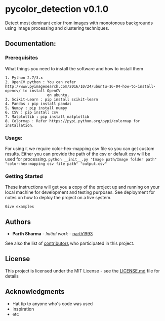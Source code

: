 # pycolor_detection v0.1.0
Detect most dominant color from images with monotonous backgrounds using Image processing and clustering techniques.

## Documentation:

### Prerequisites

What things you need to install the software and how to install them

```
1. Python 2.7/3.x
2. OpenCV python : You can refer http://www.pyimagesearch.com/2016/10/24/ubuntu-16-04-how-to-install-opencv/ to install OpenCV 
                   on ubuntu.
3. Scikit-Learn : pip install scikit-learn
4. Pandas : pip install pandas
5. Numpy : pip install numpy
6. CSV : pip install csv
7. Matplotlib : pip install matplotlib
8. Colormap : Refer https://pypi.python.org/pypi/colormap for installation.
```

### Usage:

For using it we require color-hex-mapping csv file so you can get custom results. Either you can provide the path of the csv or default csv will be used for processing.
                ```
                python __init__.py "Image path/Image folder path" "color-hex-mapping csv file path" "output.csv"
                ```


### Getting Started

These instructions will get you a copy of the project up and running on your local machine for development and testing purposes. See deployment for notes on how to deploy the project on a live system.



```
Give examples
```


## Authors

* **Parth Sharma** - *Initial work* - [parth1993](https://github.com/parth1993)

See also the list of [contributors](https://github.com/your/project/contributors) who participated in this project.

## License

This project is licensed under the MIT License - see the [LICENSE.md](LICENSE.md) file for details

## Acknowledgments

* Hat tip to anyone who's code was used
* Inspiration
* etc






